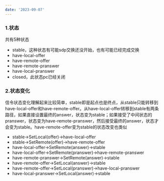 ```yaml
---
date: '2023-09-07'
---
```

### 1.状态

共有5种状态

- stable，这种状态有可能sdp交换还没开始，也有可能已经完成交换
- have-local-offer
- have-remote-offer
- have-remote-pranswer
- have-local-pranswer
- closed，此状态pc已经关闭

### 2.状态变化

信令状态变化理解起来比较简单，stable即是起点也是终点，从stable只能转移到have-local-offer和have-remote-offer。从have-local-offer转移到stable有两条路径，如果直接设置最终的answer，状态变为stable；如果接受了中间状态的pranswer，状态变为have-remote-pranswer，然后接受最终的answer，状态才会变为stable。have-remote-offer变为stable的状态改变也类似

- stable->SetLocal(offer)->have-local-offer
- stable->SetRemote(offer)->have-remote-offer
- have-local-offer->SetRemote(answer)->stable
- have-local-offer->SetRemote(pranswer)->have-remote-pranswer
- have-remote-pranswer->SetRemote(answer)->stable
- have-remote-offer->SetLocal(answer)->stable
- have-remote-offer->SetLocal(pranswer)->have-local-pranswer
- have-local-pranswer->SetLocal(answer)->stable
